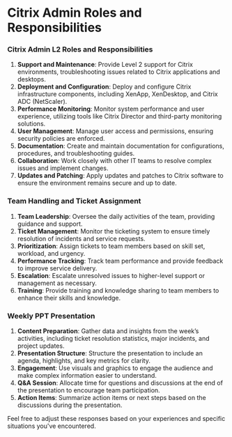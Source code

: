 # Citrix Admin Roles and Responsibilities

### Citrix Admin L2 Roles and Responsibilities
1. **Support and Maintenance**: Provide Level 2 support for Citrix environments, troubleshooting issues related to Citrix applications and desktops.
2. **Deployment and Configuration**: Deploy and configure Citrix infrastructure components, including XenApp, XenDesktop, and Citrix ADC (NetScaler).
3. **Performance Monitoring**: Monitor system performance and user experience, utilizing tools like Citrix Director and third-party monitoring solutions.
4. **User Management**: Manage user access and permissions, ensuring security policies are enforced.
5. **Documentation**: Create and maintain documentation for configurations, procedures, and troubleshooting guides.
6. **Collaboration**: Work closely with other IT teams to resolve complex issues and implement changes.
7. **Updates and Patching**: Apply updates and patches to Citrix software to ensure the environment remains secure and up to date.

### Team Handling and Ticket Assignment
1. **Team Leadership**: Oversee the daily activities of the team, providing guidance and support.
2. **Ticket Management**: Monitor the ticketing system to ensure timely resolution of incidents and service requests.
3. **Prioritization**: Assign tickets to team members based on skill set, workload, and urgency.
4. **Performance Tracking**: Track team performance and provide feedback to improve service delivery.
5. **Escalation**: Escalate unresolved issues to higher-level support or management as necessary.
6. **Training**: Provide training and knowledge sharing to team members to enhance their skills and knowledge.

### Weekly PPT Presentation
1. **Content Preparation**: Gather data and insights from the week’s activities, including ticket resolution statistics, major incidents, and project updates.
2. **Presentation Structure**: Structure the presentation to include an agenda, highlights, and key metrics for clarity.
3. **Engagement**: Use visuals and graphics to engage the audience and make complex information easier to understand.
4. **Q&A Session**: Allocate time for questions and discussions at the end of the presentation to encourage team participation.
5. **Action Items**: Summarize action items or next steps based on the discussions during the presentation.

Feel free to adjust these responses based on your experiences and specific situations you've encountered.

